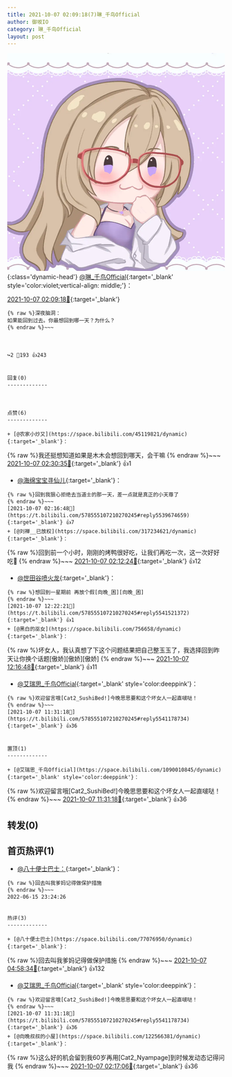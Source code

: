 ```yaml
---
title: 2021-10-07 02:09:18(7)琳_千鸟Official
author: 御坂IO
category: 琳_千鸟Official
layout: post
---
```


![img](/images/c0a88f85ebd0d056f37b114e0748e69556c8b488.jpg){:class='dynamic-head'}
[@琳_千鸟Official](https://space.bilibili.com/1620923329/dynamic){:target='_blank' style='color:violet;vertical-align: middle;'}：

[2021-10-07 02:09:18🔗](https://t.bilibili.com/578555107210270245){:target='_blank'}

~~~
{% raw %}深夜脑洞：
如果能回到过去。你最想回到哪一天？为什么？
{% endraw %}~~~



↪️2 💬193 👍243


回复(0)
-------------



点赞(6)
-------------

+ [@农家小炒又](https://space.bilibili.com/45119821/dynamic){:target='_blank'}：
~~~
{% raw %}我还挺想知道如果是木木会想回到哪天，会干嘛
{% endraw %}~~~
[2021-10-07 02:30:35🔗](https://t.bilibili.com/578555107210270245#reply5539706712){:target='_blank'} 👍1
+ [@海绵宝宝寻仙儿](https://space.bilibili.com/49281213/dynamic){:target='_blank'}：
~~~
{% raw %}回到我狠心拒绝去当道士的那一天，差一点就是真正的小天尊了
{% endraw %}~~~
[2021-10-07 02:16:48🔗](https://t.bilibili.com/578555107210270245#reply5539674659){:target='_blank'} 👍7
+ [@刘禅__已放权](https://space.bilibili.com/317234621/dynamic){:target='_blank'}：
~~~
{% raw %}回到前一个小时，刚刚的烤鸭很好吃，让我们再吃一次，这一次好好吃🤗
{% endraw %}~~~
[2021-10-07 02:12:24🔗](https://t.bilibili.com/578555107210270245#reply5539661142){:target='_blank'} 👍12
+ [@世田谷喷火龙](https://space.bilibili.com/394616/dynamic){:target='_blank'}：
~~~
{% raw %}想回到一星期前 再放个假[向晚_困][向晚_困]
{% endraw %}~~~
[2021-10-07 12:22:21🔗](https://t.bilibili.com/578555107210270245#reply5541521372){:target='_blank'} 👍1
+ [@黑白的巫女](https://space.bilibili.com/756658/dynamic){:target='_blank'}：
~~~
{% raw %}坏女人，我认真想了下这个问题结果把自己整玉玉了，我选择回到昨天让你换个话题[傲娇][傲娇][傲娇]
{% endraw %}~~~
[2021-10-07 12:16:48🔗](https://t.bilibili.com/578555107210270245#reply5541486795){:target='_blank'} 👍11
+ [@艾瑞思_千鸟Official](https://space.bilibili.com/1090010845/dynamic){:target='_blank' style='color:deeppink'}：
~~~
{% raw %}欢迎留言哦[Cat2_SushiBed!]今晚思思要和这个坏女人一起直啵哒！
{% endraw %}~~~
[2021-10-07 11:31:18🔗](https://t.bilibili.com/578555107210270245#reply5541178734){:target='_blank'} 👍36


置顶(1)
-------------

+ [@艾瑞思_千鸟Official](https://space.bilibili.com/1090010845/dynamic){:target='_blank' style='color:deeppink'}：
~~~
{% raw %}欢迎留言哦[Cat2_SushiBed!]今晚思思要和这个坏女人一起直啵哒！
{% endraw %}~~~
[2021-10-07 11:31:18🔗](https://t.bilibili.com/578555107210270245#reply5541178734){:target='_blank'} 👍36


转发(0)
-------------



首页热评(1)
-------------

+ [@八十便士巴士：](https://space.bilibili.com/77076950/dynamic){:target='_blank'}：
~~~
{% raw %}回去叫我爹妈记得做保护措施
{% endraw %}~~~
2022-06-15 23:24:26


热评(3)
-------------

+ [@八十便士巴士](https://space.bilibili.com/77076950/dynamic){:target='_blank'}：
~~~
{% raw %}回去叫我爹妈记得做保护措施
{% endraw %}~~~
[2021-10-07 04:58:34🔗](https://t.bilibili.com/578555107210270245#reply5539911013){:target='_blank'} 👍132
+ [@艾瑞思_千鸟Official](https://space.bilibili.com/1090010845/dynamic){:target='_blank' style='color:deeppink'}：
~~~
{% raw %}欢迎留言哦[Cat2_SushiBed!]今晚思思要和这个坏女人一起直啵哒！
{% endraw %}~~~
[2021-10-07 11:31:18🔗](https://t.bilibili.com/578555107210270245#reply5541178734){:target='_blank'} 👍36
+ [@向晚叔叔的小屋](https://space.bilibili.com/122566381/dynamic){:target='_blank'}：
~~~
{% raw %}这么好的机会留到我60岁再用[Cat2_Nyampage]到时候发动态记得问我
{% endraw %}~~~
[2021-10-07 02:17:06🔗](https://t.bilibili.com/578555107210270245#reply5539674928){:target='_blank'} 👍36


